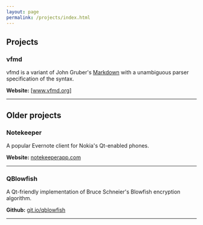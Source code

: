 ```yaml
---
layout: page
permalink: /projects/index.html
---
```


<section markdown="1">

<h2>Projects</h2>

<h3>vfmd</h3>

vfmd is a variant of John Gruber's [Markdown] with a unambiguous parser
specification of the syntax.

**Website:** [www.vfmd.org]
<hr />

[Markdown]: http://www.daringfireball.net/projects/markdown "Markdown"
[www.vfmd.org]: http://www.vfmd.org/ "vfmd: Markdown with a spec"

</section>
<section markdown="1">

<h2>Older projects</h2>

<h3>Notekeeper</h3>

A popular Evernote client for Nokia's Qt-enabled phones.

**Website:** [notekeeperapp.com](http://notekeeperapp.com "Notekeeper")
<hr />

<h3>QBlowfish</h3>

A Qt-friendly implementation of Bruce Schneier's Blowfish encryption
algorithm.

**Github:** [git.io/qblowfish](http://git.io/qblowfish "QBlowfish")
<hr />

</section>

